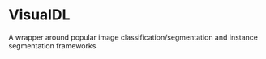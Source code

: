 # VisualDL
A wrapper around popular image classification/segmentation and instance segmentation frameworks
